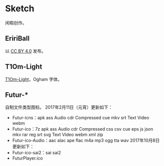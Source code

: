 # Sketch
闲暇创作。

## EririBall
以 [CC BY 4.0](https://creativecommons.org/licenses/by/4.0/) 发布。

## T1Om-Light
[T1Om-Light](https://www.behance.net/gallery/46678511/T1Om-Light)，Ogham 字体。

## Futur-*
自制文件类型图标。
2017年2月11日（元宵）更新如下：
* Futur-icns：apk ass Audio cdr Compressed cue mkv srt Text Video webm
* Futur-ico：7z apk ass Audio cdr Compressed css csv cue eps js json mkv rar reg srt svg Text Video webm xml zip
* Futur-ico-Audio：aac alac ape flac m4a mp3 ogg tta wav
2017年10月8日 更新如下：
* Futur-ico-sai2：sai sai2
* FuturPlayer.ico
